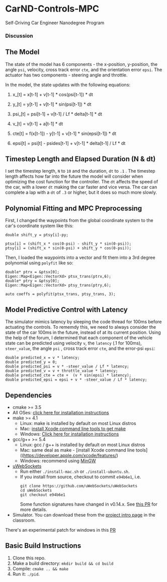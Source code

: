 # CarND-Controls-MPC
Self-Driving Car Engineer Nanodegree Program

### Discussion


## The Model

The state of the model has 6 components - the x-position, y-position, the angle `psi`, velocity, cross track error `cte`, and the orientation error `epsi`.
The actuator has two components - steering angle and throttle.

In the model, the state updates with the following equations:

1. x_[t] = x[t-1] + v[t-1] * cos(psi[t-1]) * dt

2. y_[t] = y[t-1] + v[t-1] * sin(psi[t-1]) * dt

3. psi_[t] = psi[t-1] + v[t-1] / Lf * delta[t-1] * dt

4. v_[t] = v[t-1] + a[t-1] * dt

5. cte[t] = f(x[t-1]) - y[t-1] + v[t-1] * sin(epsi[t-1]) * dt

6. epsi[t] = psi[t] - psides[t-1] + v[t-1] * delta[t-1] / Lf * dt


## Timestep Length and Elapsed Duration (N & dt)

I set the timestep length, `N` to `10` and the duration, `dt` to `.1` . The timestep length affects how far into the future the model will consider when optimizing the cost function for the controller.  The `dt` affects the speed of the car, with a lower `dt` making the car faster and vice versa.  The car can complete a lap with a `dt` of `.3` or higher, but it does so much more slowly.

## Polynomial Fitting and MPC Preprocessing

First, I changed the waypoints from the global coordinate system to the car's coordinate system like this:

```double shift_x = ptsx[i]-px;
double shift_y = ptsy[i]-py;

ptsx[i] = (shift_x * cos(0-psi) - shift_y * sin(0-psi));
ptsy[i] = (shift_x * sin(0-psi) + shift_y * cos(0-psi));
```

Then, I loaded the waypoints into a vector and fit them into a 3rd degree polynomial using `polyfit` like so:

```          
double* ptrx = &ptsx[0];
Eigen::Map<Eigen::VectorXd> ptsx_trans(ptrx,6);
double* ptry = &ptsy[0];
Eigen::Map<Eigen::VectorXd> ptsy_trans(ptry,6);          

auto coeffs = polyfit(ptsx_trans, ptsy_trans, 3);
```

## Model Predictive Control with Latency

The simulator mimics latency by sleeping the code thread for 100ms before actuating the controls.  To rememdy this, we need to always consider the state of the car 100ms in the future, instead of at its current position.  Using the help of the forum, I determined that each component of the vehicle state can be predicted using velocity `v`, the `latency` (.1 for 100ms), `steer_value`, the angle `psi` , cross track error `cte`, and the error-psi `epsi`:

```
double predicted_x = v * latency;
double predicted_y = 0;
double predicted_psi = v * -steer_value / Lf * latency;  
double predicted_v = v + throttle_value * latency;
double predicted_cte = cte +  (v * sin(epsi) * latency);
double predicted_epsi = epsi + v * -steer_value / Lf * latency;
```

## Dependencies

* cmake >= 3.5
 * All OSes: [click here for installation instructions](https://cmake.org/install/)
* make >= 4.1
  * Linux: make is installed by default on most Linux distros
  * Mac: [install Xcode command line tools to get make](https://developer.apple.com/xcode/features/)
  * Windows: [Click here for installation instructions](http://gnuwin32.sourceforge.net/packages/make.htm)
* gcc/g++ >= 5.4
  * Linux: gcc / g++ is installed by default on most Linux distros
  * Mac: same deal as make - [install Xcode command line tools]((https://developer.apple.com/xcode/features/)
  * Windows: recommend using [MinGW](http://www.mingw.org/)
* [uWebSockets](https://github.com/uWebSockets/uWebSockets)
  * Run either `./install-mac.sh` or `./install-ubuntu.sh`.
  * If you install from source, checkout to commit `e94b6e1`, i.e.
    ```
    git clone https://github.com/uWebSockets/uWebSockets 
    cd uWebSockets
    git checkout e94b6e1
    ```
    Some function signatures have changed in v0.14.x. See [this PR](https://github.com/udacity/CarND-MPC-Project/pull/3) for more details.
* Simulator. You can download these from the [project intro page](https://github.com/udacity/self-driving-car-sim/releases) in the classroom.

There's an experimental patch for windows in this [PR](https://github.com/udacity/CarND-PID-Control-Project/pull/3)

## Basic Build Instructions

1. Clone this repo.
2. Make a build directory: `mkdir build && cd build`
3. Compile: `cmake .. && make`
4. Run it: `./pid`. 